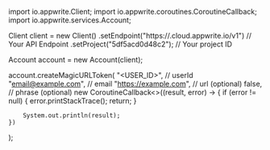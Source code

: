 import io.appwrite.Client;
import io.appwrite.coroutines.CoroutineCallback;
import io.appwrite.services.Account;

Client client = new Client()
    .setEndpoint("https://<REGION>.cloud.appwrite.io/v1") // Your API Endpoint
    .setProject("5df5acd0d48c2"); // Your project ID

Account account = new Account(client);

account.createMagicURLToken(
    "<USER_ID>", // userId
    "email@example.com", // email
    "https://example.com", // url (optional)
    false, // phrase (optional)
    new CoroutineCallback<>((result, error) -> {
        if (error != null) {
            error.printStackTrace();
            return;
        }

        System.out.println(result);
    })
);

